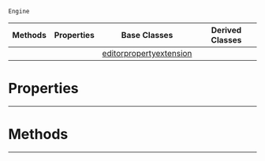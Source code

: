  `Engine`

|Methods|Properties|Base Classes|Derived Classes|
|---|---|---|---|
| | |[editorpropertyextension](https://github.com/ZilchEngine/ZilchDocs/blob/master/code_reference/class_reference/editorpropertyextension.md)| |


 #  Properties


---  
 #  Methods


---  
 

 